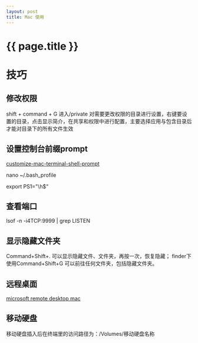 ```yaml
---
layout: post
title: Mac 使用 
---
```

{{ page.title }}
=============

# 技巧

## 修改权限

shift + command + G 进入/private 对需要更改权限的目录进行设置，右键要设置的目录，点击显示简介，在共享和权限中进行配置，主要选择应用与包含目录后才能对目录下的所有文件生效

## 设置控制台前缀prompt

[customize-mac-terminal-shell-prompt](https://stackoverflow.com/questions/14416274/how-to-suppress-or-customize-mac-terminal-shell-prompt)

nano ~/.bash_profile

export PS1="\h$"

## 查看端口
lsof -n -i4TCP:9999 | grep LISTEN

## 显示隐藏文件夹
Command+Shift+. 可以显示隐藏文件、文件夹，再按一次，恢复隐藏；
finder下使用Command+Shift+G 可以前往任何文件夹，包括隐藏文件夹。

## 远程桌面
[microsoft remote desktop mac](https://docs.microsoft.com/en-us/windows-server/remote/remote-desktop-services/clients/remote-desktop-mac) 

## 移动硬盘

移动硬盘插入后在终端里的访问路径为：/Volumes/移动硬盘名称
